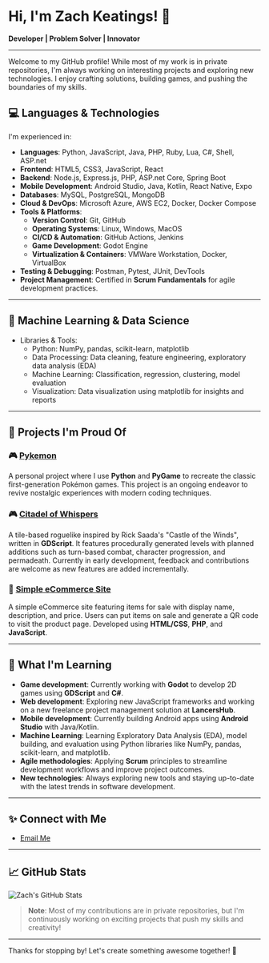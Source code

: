 # Hi, I'm Zach Keatings! 👋

**Developer | Problem Solver | Innovator**

---

Welcome to my GitHub profile! While most of my work is in private repositories, I'm always working on interesting projects and exploring new technologies. I enjoy crafting solutions, building games, and pushing the boundaries of my skills.

## 💻 Languages & Technologies

I'm experienced in:

- **Languages**: Python, JavaScript, Java, PHP, Ruby, Lua, C#, Shell, ASP.net
- **Frontend**: HTML5, CSS3, JavaScript, React
- **Backend**: Node.js, Express.js, PHP, ASP.net Core, Spring Boot
- **Mobile Development**: Android Studio, Java, Kotlin, React Native, Expo
- **Databases**: MySQL, PostgreSQL, MongoDB
- **Cloud & DevOps**: Microsoft Azure, AWS EC2, Docker, Docker Compose
- **Tools & Platforms**:
  - **Version Control**: Git, GitHub
  - **Operating Systems**: Linux, Windows, MacOS
  - **CI/CD & Automation**: GitHub Actions, Jenkins
  - **Game Development**: Godot Engine
  - **Virtualization & Containers**: VMWare Workstation, Docker, VirtualBox
- **Testing & Debugging**: Postman, Pytest, JUnit, DevTools
- **Project Management**: Certified in **Scrum Fundamentals** for agile development practices.

---

## 🤖 Machine Learning & Data Science

 - Libraries & Tools:
    - Python: NumPy, pandas, scikit-learn, matplotlib
    - Data Processing: Data cleaning, feature engineering, exploratory data analysis (EDA)
    - Machine Learning: Classification, regression, clustering, model evaluation
    - Visualization: Data visualization using matplotlib for insights and reports

---

## 🔧 Projects I'm Proud Of

### 🎮 [Pykemon](https://github.com/ZacharyKeatings/Pykemon)
A personal project where I use **Python** and **PyGame** to recreate the classic first-generation Pokémon games. This project is an ongoing endeavor to revive nostalgic experiences with modern coding techniques.

### 🎮 [Citadel of Whispers](https://github.com/ZacharyKeatings/Citadel-of-Whispers)
A tile-based roguelike inspired by Rick Saada's "Castle of the Winds", written in **GDScript**. It features procedurally generated levels with planned additions such as turn-based combat, character progression, and permadeath. Currently in early development, feedback and contributions are welcome as new features are added incrementally.


### 🛒 [Simple eCommerce Site](https://github.com/ZacharyKeatings/simple-ecommerce-site) 
A simple eCommerce site featuring items for sale with display name, description, and price. Users can put items on sale and generate a QR code to visit the product page. Developed using **HTML/CSS**, **PHP**, and **JavaScript**.

---

## 🌱 What I'm Learning

- **Game development**: Currently working with **Godot** to develop 2D games using **GDScript** and **C#**.
- **Web development**: Exploring new JavaScript frameworks and working on a new freelance project management solution at **LancersHub**.
- **Mobile development**: Currently building Android apps using **Android Studio** with Java/Kotlin.
- **Machine Learning**: Learning Exploratory Data Analysis (EDA), model building, and evaluation using Python libraries like NumPy, pandas, scikit-learn, and matplotlib.
- **Agile methodologies**: Applying **Scrum** principles to streamline development workflows and improve project outcomes.
- **New technologies**: Always exploring new tools and staying up-to-date with the latest trends in software development.

---

## ✨ Connect with Me

- [Email Me](mailto:zachary.keatings@gmail.com)

---

## 📈 GitHub Stats

![Zach's GitHub Stats](https://github-readme-stats.vercel.app/api?username=zacharykeatings&show_icons=true&theme=radical)

> **Note**: Most of my contributions are in private repositories, but I'm continuously working on exciting projects that push my skills and creativity!

---

Thanks for stopping by! Let's create something awesome together! 🚀


